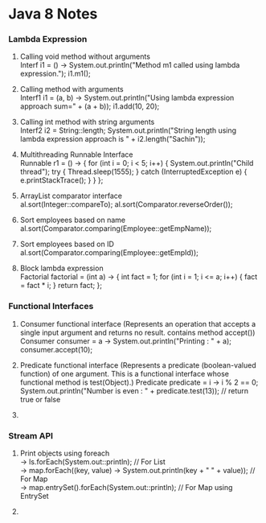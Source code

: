 # Java 8 Notes #

### Lambda Expression
1. Calling void method without arguments    
   Interf i1 = () -> System.out.println("Method m1 called using lambda expression.");
   i1.m1();

2. Calling method with arguments  
   Interf1 i1 = (a, b) -> System.out.println("Using lambda expression approach sum=" + (a + b));
   i1.add(10, 20);

3. Calling int method with string arguments   
   Interf2 i2 = String::length;
   System.out.println("String length using lambda expression approach is " + i2.length("Sachin"));

4. Multithreading Runnable Interface   
   Runnable r1 = () -> {
   for (int i = 0; i < 5; i++) {
   System.out.println("Child thread");
   try {
   Thread.sleep(1555);
   } catch (InterruptedException e) {
   e.printStackTrace();
   }
   }
   };

5. ArrayList comparator interface   
   al.sort(Integer::compareTo);
   al.sort(Comparator.reverseOrder());

6. Sort employees based on name   
   al.sort(Comparator.comparing(Employee::getEmpName));

7. Sort employees based on ID   
   al.sort(Comparator.comparing(Employee::getEmpId));

8. Block lambda expression   
   Factorial factorial = (int a) -> {
   int fact = 1;
   for (int i = 1; i <= a; i++) {
   fact = fact * i;
   }
   return fact;
   };

### Functional Interfaces
1. Consumer functional interface (Represents an operation that accepts a single input argument and returns no result. contains method accept())   
   Consumer<Integer> consumer = a -> System.out.println("Printing : " + a);
   consumer.accept(10);

2. Predicate functional interface (Represents a predicate (boolean-valued function) of one argument. This is a functional interface whose functional method is test(Object).)
   Predicate<Integer> predicate = i -> i % 2 == 0;
   System.out.println("Number is even : " + predicate.test(13)); // return true or false

3. 



### Stream API 
1. Print objects using foreach  <br/>
-> ls.forEach(System.out::println); // For List <br/>
-> map.forEach((key, value) -> System.out.println(key + " " + value)); // For Map  <br/>
-> map.entrySet().forEach(System.out::println); // For Map using EntrySet  <br/>


2.
